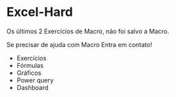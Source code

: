 # Excel-Hard
Os últimos 2 Exercícios de Macro, não foi salvo a Macro.

Se precisar de ajuda com Macro Entra em contato!
- Exercícios
- Fórmulas
- Gráficos
- Power query
- Dashboard
